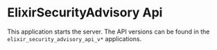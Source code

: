 # ElixirSecurityAdvisory Api

This application starts the server. The API versions can be found in the `elixir_security_advisory_api_v*` applications.
